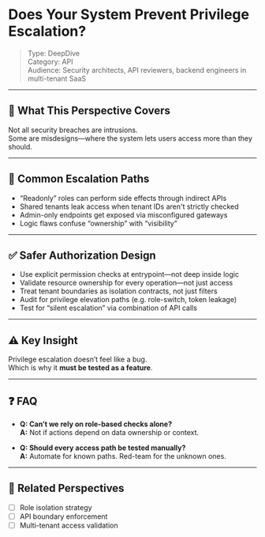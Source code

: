 # Does Your System Prevent Privilege Escalation?

> Type: DeepDive  
> Category: API  
> Audience: Security architects, API reviewers, backend engineers in multi-tenant SaaS

---

## 🧠 What This Perspective Covers

Not all security breaches are intrusions.  
Some are misdesigns—where the system lets users access more than they should.

---

## 🚨 Common Escalation Paths

- “Readonly” roles can perform side effects through indirect APIs  
- Shared tenants leak access when tenant IDs aren't strictly checked  
- Admin-only endpoints get exposed via misconfigured gateways  
- Logic flaws confuse “ownership” with “visibility”

---

## ✅ Safer Authorization Design

- Use explicit permission checks at entrypoint—not deep inside logic  
- Validate resource ownership for every operation—not just access  
- Treat tenant boundaries as isolation contracts, not just filters  
- Audit for privilege elevation paths (e.g. role-switch, token leakage)  
- Test for “silent escalation” via combination of API calls

---

## ⚠️ Key Insight

Privilege escalation doesn’t feel like a bug.  
Which is why it **must be tested as a feature**.

---

## ❓ FAQ

- **Q: Can’t we rely on role-based checks alone?**  
  **A:** Not if actions depend on data ownership or context.

- **Q: Should every access path be tested manually?**  
  **A:** Automate for known paths. Red-team for the unknown ones.

---

## 🔗 Related Perspectives

- [ ] Role isolation strategy  
- [ ] API boundary enforcement  
- [ ] Multi-tenant access validation  
